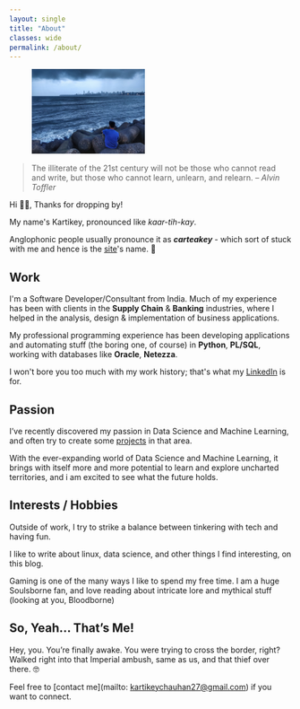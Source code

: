 ```yaml
---
layout: single
title: "About"
classes: wide
permalink: /about/
---
```


<figure style="width: 40%" class="align-right">
  <img src="/assets/images/marine-drive.jpg" alt="">
</figure>

> The illiterate of the 21st century will not be those who cannot read and write, but those who cannot learn, unlearn, and relearn. – _Alvin Toffler_

Hi 👋🏼, Thanks for dropping by!

My name's Kartikey, pronounced like _kaar-tih-kay_.

Anglophonic people usually pronounce it as **_carteakey_** - which sort of stuck with me and hence is the [site](https://carteakey.dev)'s name. 😬

## Work

I'm a Software Developer/Consultant from India. Much of my experience has been with clients in the **Supply Chain** & **Banking** industries, where I helped in the analysis, design & implementation of business applications.

My professional programming experience has been developing applications and automating stuff (the boring one, of course) in **Python**, **PL/SQL**, working with databases like **Oracle**, **Netezza**.

I won't bore you too much with my work history; that's what my [LinkedIn](https://www.linkedin.com/in/kartikeychauhan) is for.

## Passion

I’ve recently discovered my passion in Data Science and Machine Learning, and often try to create some [projects](https://carteakey.dev/projects) in that area.

With the ever-expanding world of Data Science and Machine Learning, it brings with itself more and more potential to learn and explore uncharted territories, and i am excited to see what the future holds.

## Interests / Hobbies

Outside of work, I try to strike a balance between tinkering with tech and having fun.

I like to write about linux, data science, and other things I find interesting, on this blog.

Gaming is one of the many ways I like to spend my free time. I am a huge Soulsborne fan, and love reading about intricate lore and mythical stuff (looking at you, Bloodborne)

## So, Yeah… That’s Me!

Hey, you. You’re finally awake. You were trying to cross the border, right? Walked right into that Imperial ambush, same as us, and that thief over there. 🤓

<!--
If you want to know more, here's what Urban Dictionary has to say about me (PS - i did not write this 😶‍🌫️)

![What does Kartikey mean](/assets/images/urban_dict.png) -->

Feel free to [contact me](mailto: kartikeychauhan27@gmail.com) if you want to connect.

